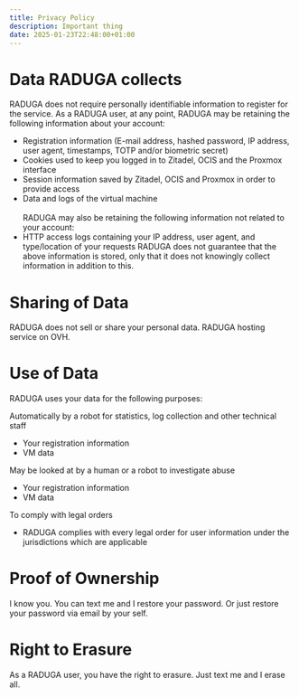 ```yaml
---
title: Privacy Policy
description: Important thing
date: 2025-01-23T22:48:00+01:00
---
```


# Data RADUGA collects
RADUGA does not require personally identifiable information to register for the service.
As a RADUGA user, at any point, RADUGA may be retaining the following information about your account:
- Registration information (E-mail address, hashed password, IP address, user agent, timestamps, TOTP and/or biometric secret)
- Cookies used to keep you logged in to Zitadel, OCIS and the Proxmox interface
- Session information saved by Zitadel, OCIS and Proxmox in order to provide access
- Data and logs of the virtual machine\
\
RADUGA may also be retaining the following information not related to your account:
- HTTP access logs containing your IP address, user agent, and type/location of your requests
RADUGA does not guarantee that the above information is stored, only that it does not knowingly collect information in addition to this.

# Sharing of Data
RADUGA does not sell or share your personal data. RADUGA hosting service on OVH.

# Use of Data
RADUGA uses your data for the following purposes:

Automatically by a robot for statistics, log collection and other technical staff
- Your registration information
- VM data

May be looked at by a human or a robot to investigate abuse
- Your registration information
- VM data

To comply with legal orders
- RADUGA complies with every legal order for user information under the jurisdictions which are applicable

# Proof of Ownership
I know you. You can text me and I restore your password. Or just restore your password via email by your self.

# Right to Erasure
As a RADUGA user, you have the right to erasure. Just text me and I erase all.
